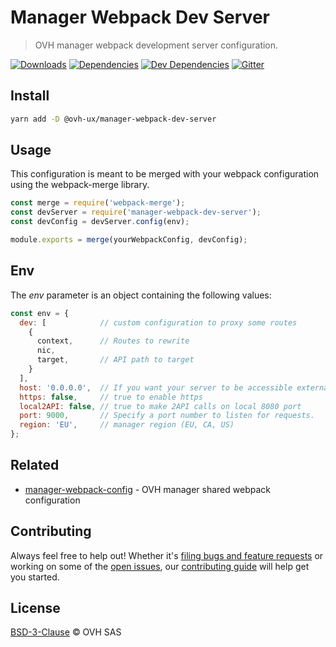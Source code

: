 # Manager Webpack Dev Server

> OVH manager webpack development server configuration.

[![Downloads](https://badgen.net/npm/dt/@ovh-ux/manager-webpack-dev-server)](https://npmjs.com/package/@ovh-ux/manager-webpack-dev-server) [![Dependencies](https://badgen.net/david/dep/ovh-ux/manager/packages/manager/tools/webpack-dev-server)](https://npmjs.com/package/@ovh-ux/manager-webpack-dev-server?activeTab=dependencies) [![Dev Dependencies](https://badgen.net/david/dev/ovh-ux/manager/packages/manager/tools/webpack-dev-server)](https://npmjs.com/package/@ovh-ux/manager-webpack-dev-server?activeTab=dependencies) [![Gitter](https://badgen.net/badge/gitter/ovh-ux/blue?icon=gitter)](https://gitter.im/ovh/ux)

## Install

```sh
yarn add -D @ovh-ux/manager-webpack-dev-server
```

## Usage

This configuration is meant to be merged with your webpack configuration using
the webpack-merge library.

```js
const merge = require('webpack-merge');
const devServer = require('manager-webpack-dev-server');
const devConfig = devServer.config(env);

module.exports = merge(yourWebpackConfig, devConfig);
```

## Env

The _env_ parameter is an object containing the following values:

```js
const env = {
  dev: [            // custom configuration to proxy some routes
    {
      context,      // Routes to rewrite
      nic,
      target,       // API path to target
    }
  ],
  host: '0.0.0.0',  // If you want your server to be accessible externally
  https: false,     // true to enable https
  local2API: false, // true to make 2API calls on local 8080 port
  port: 9000,       // Specify a port number to listen for requests.
  region: 'EU',     // manager region (EU, CA, US)
};
```

## Related

* [manager-webpack-config](https://github.com/ovh-ux/manager/tree/master/packages/manager/tools/webpack-config) - OVH manager shared webpack configuration

## Contributing

Always feel free to help out! Whether it's [filing bugs and feature requests](https://github.com/ovh-ux/manager/issues/new) or working on some of the [open issues](https://github.com/ovh-ux/manager/issues), our [contributing guide](CONTRIBUTING.md) will help get you started.

## License

[BSD-3-Clause](LICENSE) © OVH SAS
